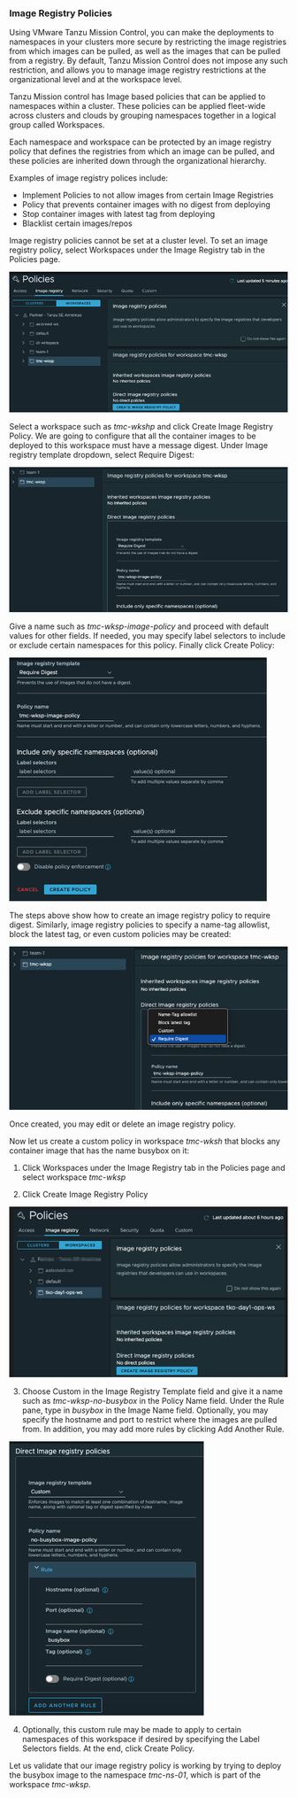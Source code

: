 
### **Image Registry Policies**

Using VMware Tanzu Mission Control, you can make the deployments to namespaces in your clusters more secure by restricting the image registries from which images can be pulled, as well as the images that can be pulled from a registry. By default, Tanzu Mission Control does not impose any such restriction, and allows you to manage image registry restrictions at the organizational level and at the workspace level.

Tanzu Mission control has Image based policies that can be applied to namespaces within a cluster. These policies can be applied fleet-wide across clusters and clouds by grouping namespaces together in a logical group called Workspaces.

Each namespace and workspace can be protected by an image registry policy that defines the registries from which an image can be pulled, and these policies are inherited down through the organizational hierarchy.

Examples of image registry polices include:

- Implement Policies to not allow images from certain Image Registries
- Policy that prevents container images with no digest from deploying
- Stop container images with latest tag from deploying 
- Blacklist certain images/repos 



Image registry policies cannot be set at a cluster level. To set an image registry policy, select Workspaces under the Image Registry tab in the Policies page.

![](./images/policy-image-registry-1.png)

Select a workspace such as *tmc-wkshp* and click Create Image Registry Policy. We are going to configure that all the container images to be deployed to this workspace must have a message digest. Under Image registry template dropdown, select Require Digest:

![](./images/policy-image-registry-digest-1.png)

Give a name such as *tmc-wksp-image-policy* and proceed with default values for other fields. If needed, you may specify label selectors to include or exclude certain namespaces for this policy. Finally click Create Policy: 

![](./images/policy-image-registry-digest-2.png)

The steps above show how to create an image registry policy to require digest. Similarly, image 
registry policies to specify a name-tag allowlist, block the latest tag, or even custom policies may be created:
 
![](./images/policy-image-registry-digest-3.png)

Once created, you may edit or delete an image registry policy.

Now let us create a custom policy in workspace *tmc-wksh* that blocks any container image that has the name busybox on it: 

1. Click Workspaces under the Image Registry tab in the Policies page 
and select workspace *tmc-wksp*

2. Click Create Image Registry Policy

  ![](./images/policy-image-registry-custom-1.png)

3. Choose Custom in the Image Registry Template field and give it a name 
  such as *tmc-wksp-no-busybox* in the Policy Name field. Under the Rule pane, type in
  *busybox* in the Image Name field. Optionally, you may specify the hostname and port to restrict where the images are pulled from. In addition, you may add more rules by clicking Add Another Rule.

  ![](./images/policy-image-registry-custom-2.png)

4. Optionally, this custom rule may be made to apply to certain namespaces of this 
workspace if desired by specifying the Label Selectors fields. At the end, click Create Policy.

Let us validate that our image registry policy is working by trying to deploy 
the busybox image to the namespace *tmc-ns-01*, which is part of the 
workspace *tmc-wksp*.
